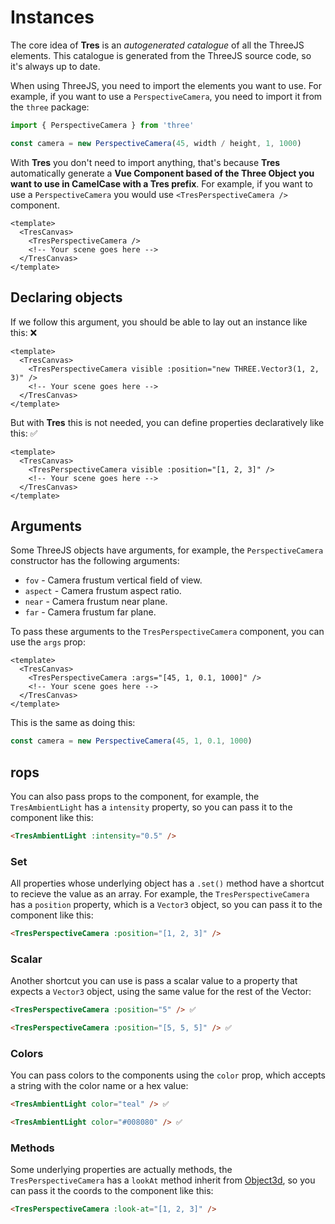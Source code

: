 # Instances

The core idea of **Tres** is an _autogenerated catalogue_ of all the ThreeJS elements. This catalogue is generated from the ThreeJS source code, so it's always up to date.

When using ThreeJS, you need to import the elements you want to use. For example, if you want to use a `PerspectiveCamera`, you need to import it from the `three` package:

```js
import { PerspectiveCamera } from 'three'

const camera = new PerspectiveCamera(45, width / height, 1, 1000)
```

With **Tres** you don't need to import anything, that's because **Tres** automatically generate a **Vue Component based of the Three Object you want to use in CamelCase with a Tres prefix**. For example, if you want to use a `PerspectiveCamera` you would use `<TresPerspectiveCamera />` component.

```vue
<template>
  <TresCanvas>
    <TresPerspectiveCamera />
    <!-- Your scene goes here -->
  </TresCanvas>
</template>
```

## Declaring objects

If we follow this argument, you should be able to lay out an instance like this: ❌

```vue
<template>
  <TresCanvas>
    <TresPerspectiveCamera visible :position="new THREE.Vector3(1, 2, 3)" />
    <!-- Your scene goes here -->
  </TresCanvas>
</template>
```

But with **Tres** this is not needed, you can define properties declaratively like this: ✅

```vue
<template>
  <TresCanvas>
    <TresPerspectiveCamera visible :position="[1, 2, 3]" />
    <!-- Your scene goes here -->
  </TresCanvas>
</template>
```

## Arguments

Some ThreeJS objects have arguments, for example, the `PerspectiveCamera` constructor has the following arguments:

- `fov` - Camera frustum vertical field of view.
- `aspect` - Camera frustum aspect ratio.
- `near` - Camera frustum near plane.
- `far` - Camera frustum far plane.

To pass these arguments to the `TresPerspectiveCamera` component, you can use the `args` prop:

```vue
<template>
  <TresCanvas>
    <TresPerspectiveCamera :args="[45, 1, 0.1, 1000]" />
    <!-- Your scene goes here -->
  </TresCanvas>
</template>
```

This is the same as doing this:

```ts
const camera = new PerspectiveCamera(45, 1, 0.1, 1000)
```

## rops

You can also pass props to the component, for example, the `TresAmbientLight` has a `intensity` property, so you can pass it to the component like this:

```html
<TresAmbientLight :intensity="0.5" />
```

### Set

All properties whose underlying object has a `.set()` method have a shortcut to recieve the value as an array. For example, the `TresPerspectiveCamera` has a `position` property, which is a `Vector3` object, so you can pass it to the component like this:

```html
<TresPerspectiveCamera :position="[1, 2, 3]" />
```

### Scalar

Another shortcut you can use is pass a scalar value to a property that expects a `Vector3` object, using the same value for the rest of the Vector:

```html
<TresPerspectiveCamera :position="5" /> ✅
```

```html
<TresPerspectiveCamera :position="[5, 5, 5]" /> ✅
```

### Colors

You can pass colors to the components using the `color` prop, which accepts a string with the color name or a hex value:

```html
<TresAmbientLight color="teal" /> ✅
```

```html
<TresAmbientLight color="#008080" /> ✅
```

### Methods

Some underlying properties are actually methods, the `TresPerspectiveCamera` has a `lookAt` method inherit from [Object3d](https://threejs.org/docs/#api/en/core/Object3D.lookAt), so you can pass it the coords to the component like this:

```html
<TresPerspectiveCamera :look-at="[1, 2, 3]" />
```

